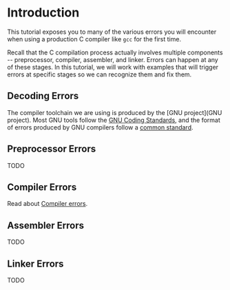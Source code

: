 # Introduction

This tutorial exposes you to many of the various errors you will
encounter when using a production C compiler like `gcc` for the first
time.

Recall that the C compilation process actually involves multiple
components -- preprocessor, compiler, assembler, and linker. Errors
can happen at any of these stages. In this tutorial, we will work with
examples that will trigger errors at specific stages so we can
recognize them and fix them.


## Decoding Errors

The compiler toolchain we are using is produced by the [GNU
project](GNU project). Most GNU tools follow the [GNU Coding
Standards](https://www.gnu.org/prep/standards/), and the format of
errors produced by GNU compilers follow a [common
standard](https://www.gnu.org/prep/standards/html_node/Errors.html).


## Preprocessor Errors

TODO

## Compiler Errors

Read about [Compiler errors](cc-errors).

## Assembler Errors

TODO

## Linker Errors

TODO
